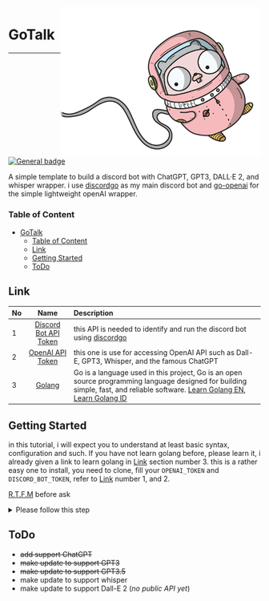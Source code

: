 <img align="right" alt="DiscordGo logo" src="./assets/gopher.png" width="400">

# GoTalk
<hr>



[![General badge](https://img.shields.io/badge/-Discord%20Bot-black?style=flat&logo=discord)](https://shields.io/)


A simple template to build a discord bot with ChatGPT, GPT3, DALL·E 2, and whisper wrapper.
i use [discordgo](https://github.com/bwmarrin/discordgo) as my main discord bot and [go-openai](https://github.com/sashabaranov/go-openai) for the simple lightweight openAI wrapper.

### Table of Content
- [GoTalk](#gotalk)
    + [Table of Content](#table-of-content)
    * [Link](#link)
    * [Getting Started](#getting-started)
    * [ToDo](#todo)

## Link

| No  |                                Name                                | Description                                                                                                                                                                                                                                                |
|:----|:------------------------------------------------------------------:|:-----------------------------------------------------------------------------------------------------------------------------------------------------------------------------------------------------------------------------------------------------------|
| 1   | [Discord Bot API Token](https://discord.com/developers/docs/intro) | this API is needed to identify and run the discord bot using [discordgo](https://github.com/bwmarrin/discordgo)                                                                                                                                            |
| 2   |  [OpenAI API Token](https://platform.openai.com/docs/quickstart)   | this one is use for accessing OpenAI API such as Dall-E, GPT3, Whisper, and the famous ChatGPT                                                                                                                                                             |
| 3   |                [Golang](https://go.dev/doc/install)                | Go is a language used in this project, Go is an open source programming language designed for building simple, fast, and reliable software. [Learn Golang EN](https://gobyexample.com/), [Learn Golang ID](https://dasarpemrogramangolang.novalagung.com/) |
## Getting Started
in this tutorial, i will expect you to understand at least basic syntax, configuration and such. If you have not learn golang before, please learn it, i already given a link to learn golang in [Link](#link) section number 3.
this is a rather easy one to install, you need to clone, fill your `OPENAI_TOKEN` and `DISCORD_BOT_TOKEN`, refer to [Link](#link) number 1, and 2.


[R.T.F.M](https://en.wikipedia.org/wiki/RTFM) before ask

<details>

<summary>Please follow this step</summary>

first clone this repo
```exec
git clone https://github.com/peacefulhack/openAI-discord-bot-golang.git
cd openAI-discord-bot-golang
```
in that folder, you will need to create .env file with this inside
```dotenv
OPENAI_TOKEN=<<<YOUR_OPENAI_TOKEN>>>
DISCORD_BOT_TOKEN=<<<YOUR_DISCORD_TOKEN>>>
```
after all configuration is done, run tidy to ensure all package is installed in your machine.
```bash
go mod tidy
```
and you're done, all you need is run the bot
```bash
go run main.go
```
</details>

## ToDo
- ~~add support ChatGPT~~
- ~~make update to support GPT3~~
- ~~make update to support GPT3.5~~
- make update to support whisper
- make update to support Dall-E 2 (*no public API yet*)